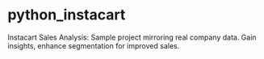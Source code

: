 # python_instacart
Instacart Sales Analysis: Sample project mirroring real company data. Gain insights, enhance segmentation for improved sales.
